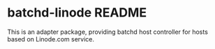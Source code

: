 batchd-linode README
====================

This is an adapter package, providing batchd host controller for hosts based on Linode.com service.


